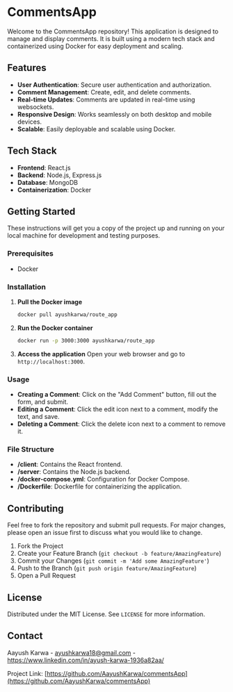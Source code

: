 

# CommentsApp

Welcome to the CommentsApp repository! This application is designed to manage and display comments. It is built using a modern tech stack and containerized using Docker for easy deployment and scaling.

## Features

- **User Authentication**: Secure user authentication and authorization.
- **Comment Management**: Create, edit, and delete comments.
- **Real-time Updates**: Comments are updated in real-time using websockets.
- **Responsive Design**: Works seamlessly on both desktop and mobile devices.
- **Scalable**: Easily deployable and scalable using Docker.

## Tech Stack

- **Frontend**: React.js
- **Backend**: Node.js, Express.js
- **Database**: MongoDB
- **Containerization**: Docker

## Getting Started

These instructions will get you a copy of the project up and running on your local machine for development and testing purposes.

### Prerequisites

- Docker

### Installation

1. **Pull the Docker image**
   ```sh
   docker pull ayushkarwa/route_app
   ```

2. **Run the Docker container**
   ```sh
   docker run -p 3000:3000 ayushkarwa/route_app
   ```

3. **Access the application**
   Open your web browser and go to `http://localhost:3000`.

### Usage

- **Creating a Comment**: Click on the "Add Comment" button, fill out the form, and submit.
- **Editing a Comment**: Click the edit icon next to a comment, modify the text, and save.
- **Deleting a Comment**: Click the delete icon next to a comment to remove it.

### File Structure

- **/client**: Contains the React frontend.
- **/server**: Contains the Node.js backend.
- **/docker-compose.yml**: Configuration for Docker Compose.
- **/Dockerfile**: Dockerfile for containerizing the application.

## Contributing

Feel free to fork the repository and submit pull requests. For major changes, please open an issue first to discuss what you would like to change.

1. Fork the Project
2. Create your Feature Branch (`git checkout -b feature/AmazingFeature`)
3. Commit your Changes (`git commit -m 'Add some AmazingFeature'`)
4. Push to the Branch (`git push origin feature/AmazingFeature`)
5. Open a Pull Request

## License

Distributed under the MIT License. See `LICENSE` for more information.

## Contact

Aayush Karwa - ayushkarwa18@gmail.com - https://www.linkedin.com/in/ayush-karwa-1936a82aa/

Project Link: [https://github.com/AayushKarwa/commentsApp](https://github.com/AayushKarwa/commentsApp)

